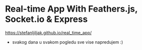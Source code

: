 # Real-time App With Feathers.js, Socket.io & Express

https://stefanljiljak.github.io/real_time_app/

- svakog dana u svakom pogledu sve vise napredujem :)